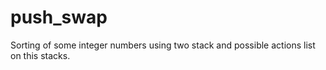 # push_swap
Sorting of some integer numbers using two stack and possible actions list on this stacks.
